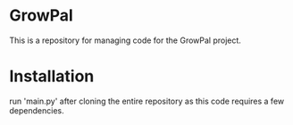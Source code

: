# GrowPal
This is a repository for managing code for the GrowPal project. 

# Installation
run 'main.py' after cloning the entire repository as this code requires a few dependencies. 

